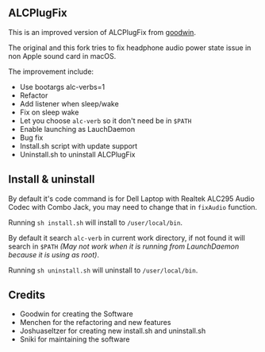 ALCPlugFix
----------

This is an improved version of ALCPlugFix from [goodwin](https://github.com/goodwin/ALCPlugFix).

The original and this fork tries to fix headphone audio power state issue in non Apple sound card in macOS.

The improvement include:

 - Use bootargs alc-verbs=1
 - Refactor
 - Add listener when sleep/wake
 - Fix on sleep wake
 - Let you choose `alc-verb` so it don't need be in `$PATH`
 - Enable launching as LauchDaemon
 - Bug fix
 - Install.sh script with update support
 - Uninstall.sh to uninstall ALCPlugFix

Install & uninstall
-------
By default it's code command is for Dell Laptop with Realtek ALC295 Audio Codec with Combo Jack, you may need to change that in `fixAudio` function.

Running `sh install.sh` will install to `/user/local/bin`.

By default it search `alc-verb` in current work directory, if not found it will search in `$PATH` _(May not work when it is running from LaunchDaemon because it is using as root)_.

Running `sh uninstall.sh` will uninstall to `/user/local/bin`.


Credits
-----

- Goodwin for creating the Software
- Menchen for the refactoring and new features
- Joshuaseltzer for creating new install.sh and uninstall.sh
- Sniki for maintaining the software
